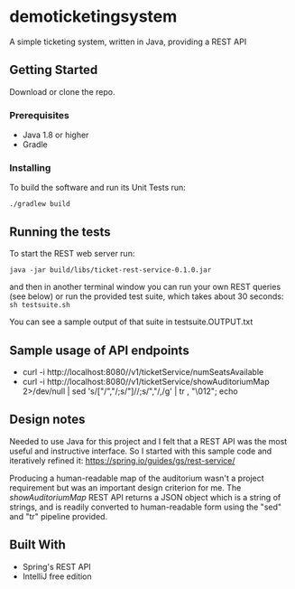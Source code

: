 # demoticketingsystem
A simple ticketing system, written in Java, providing a REST API

## Getting Started

Download or clone the repo.


### Prerequisites

* Java 1.8 or higher
* Gradle


### Installing

To build the software and run its Unit Tests run:
```cd complete
./gradlew build
```

## Running the tests

To start the REST web server run:
```cd complete
java -jar build/libs/ticket-rest-service-0.1.0.jar
```

and then in another terminal window you can run your own REST queries (see below) or
run the provided test suite, which takes about 30 seconds:
```sh testsuite.sh```

You can see a sample output of that suite in testsuite.OUTPUT.txt


## Sample usage of API endpoints
* curl -i http://localhost:8080//v1/ticketService/numSeatsAvailable
* curl -i http://localhost:8080//v1/ticketService/showAuditoriumMap 2>/dev/null | sed 's/\["/","/;s/"\]//;s/","/,/g' | tr , "\012"; echo




## Design notes

Needed to use Java for this project and I felt that a REST API was the most useful and instructive interface.   So I started with this sample code and iteratively refined it: https://spring.io/guides/gs/rest-service/

Producing a human-readable map of the auditorium wasn't a project requirement but was an important design criterion for me.   The *showAuditoriumMap* REST API returns a JSON object which is a string of strings, and is readily converted to human-readable form using the "sed" and "tr" pipeline provided.



## Built With

* Spring's REST API
* IntelliJ free edition
